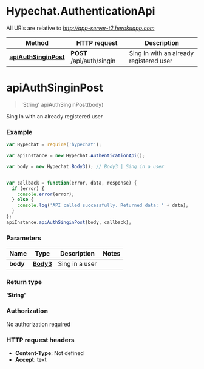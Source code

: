 # Hypechat.AuthenticationApi

All URIs are relative to *http://app-server-t2.herokuapp.com*

Method | HTTP request | Description
------------- | ------------- | -------------
[**apiAuthSinginPost**](AuthenticationApi.md#apiAuthSinginPost) | **POST** /api/auth/singin | Sing In with an already registered user


<a name="apiAuthSinginPost"></a>
# **apiAuthSinginPost**
> &#39;String&#39; apiAuthSinginPost(body)

Sing In with an already registered user



### Example
```javascript
var Hypechat = require('hypechat');

var apiInstance = new Hypechat.AuthenticationApi();

var body = new Hypechat.Body3(); // Body3 | Sing in a user


var callback = function(error, data, response) {
  if (error) {
    console.error(error);
  } else {
    console.log('API called successfully. Returned data: ' + data);
  }
};
apiInstance.apiAuthSinginPost(body, callback);
```

### Parameters

Name | Type | Description  | Notes
------------- | ------------- | ------------- | -------------
 **body** | [**Body3**](Body3.md)| Sing in a user | 

### Return type

**&#39;String&#39;**

### Authorization

No authorization required

### HTTP request headers

 - **Content-Type**: Not defined
 - **Accept**: text

